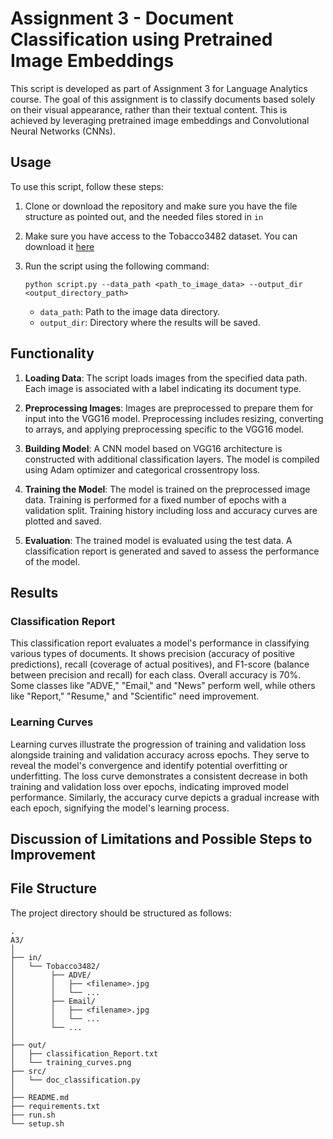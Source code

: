 # Assignment 3 - Document Classification using Pretrained Image Embeddings

This script is developed as part of Assignment 3 for Language Analytics course. The goal of this assignment is to classify documents based solely on their visual appearance, rather than their textual content. This is achieved by leveraging pretrained image embeddings and Convolutional Neural Networks (CNNs).

## Usage
To use this script, follow these steps:

1. Clone or download the repository and make sure you have the file structure as pointed out, and the needed files stored in `in`

2. Make sure you have access to the Tobacco3482 dataset. You can download it [here](https://www.kaggle.com/datasets/patrickaudriaz/tobacco3482jpg?resource=download)

3. Run the script using the following command:

   ```
   python script.py --data_path <path_to_image_data> --output_dir <output_directory_path>
   ```

   - `data_path`: Path to the image data directory.
   - `output_dir`: Directory where the results will be saved.

## Functionality

1. **Loading Data**: The script loads images from the specified data path. Each image is associated with a label indicating its document type.

2. **Preprocessing Images**: Images are preprocessed to prepare them for input into the VGG16 model. Preprocessing includes resizing, converting to arrays, and applying preprocessing specific to the VGG16 model.

3. **Building Model**: A CNN model based on VGG16 architecture is constructed with additional classification layers. The model is compiled using Adam optimizer and categorical crossentropy loss.

4. **Training the Model**: The model is trained on the preprocessed image data. Training is performed for a fixed number of epochs with a validation split. Training history including loss and accuracy curves are plotted and saved.

5. **Evaluation**: The trained model is evaluated using the test data. A classification report is generated and saved to assess the performance of the model.

## Results

### Classification Report

This classification report evaluates a model's performance in classifying various types of documents. It shows precision (accuracy of positive predictions), recall (coverage of actual positives), and F1-score (balance between precision and recall) for each class. Overall accuracy is 70%. Some classes like "ADVE," "Email," and "News" perform well, while others like "Report," "Resume," and "Scientific" need improvement.

### Learning Curves

Learning curves illustrate the progression of training and validation loss alongside training and validation accuracy across epochs. They serve to reveal the model's convergence and identify potential overfitting or underfitting. The loss curve demonstrates a consistent decrease in both training and validation loss over epochs, indicating improved model performance. Similarly, the accuracy curve depicts a gradual increase with each epoch, signifying the model's learning process.

## Discussion of Limitations and Possible Steps to Improvement


## File Structure
The project directory should be structured as follows:

```
.
A3/
│
├── in/
│   └── Tobacco3482/
│        ├── ADVE/
│        │   ├── <filename>.jpg
│        │   └── ...
│        ├── Email/
│        │   ├── <filename>.jpg
│        │   └── ...
│        └── ...
│
├── out/
│   ├── classification_Report.txt
│   └── training_curves.png
├── src/
│   └── doc_classification.py
│
├── README.md
├── requirements.txt
├── run.sh
└── setup.sh
```